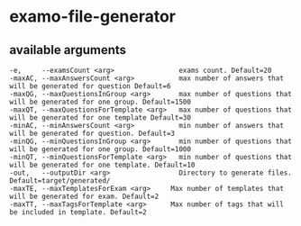 # examo-file-generator

## available arguments

    -e,     --examsCount <arg>                exams count. Default=20
    -maxAC, --maxAnswersCount <arg>           max number of answers that will be generated for question Default=6
    -maxQG, --maxQuestionsInGroup <arg>       max number of questions that will be generated for one group. Default=1500
    -maxQT, --maxQuestionsForTemplate <arg>   max number of questions that will be generated for one template Default=30
    -minAC, --minAnswersCount <arg>           min number of answers that will be generated for question. Default=3
    -minQG, --minQuestionsInGroup <arg>       min number of questions that will be generated for one group. Default=1000
    -minQT, --minQuestionsForTemplate <arg>   min number of questions that will be generated for one template. Default=10
    -out,   --outputDir <arg>                 Directory to generate files. Default=target/generated/
    -maxTE, --maxTemplatesForExam <arg>     Max number of templates that will be generated for exam. Default=2
    -maxTT, --maxTagsForTemplate <arg>      Max number of tags that will be included in template. Default=2
